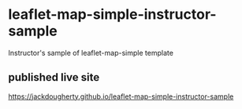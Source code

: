 # leaflet-map-simple-instructor-sample
Instructor's sample of leaflet-map-simple template

## published live site
https://jackdougherty.github.io/leaflet-map-simple-instructor-sample

